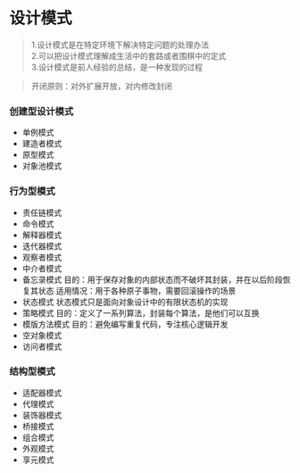 # 设计模式


> 1.设计模式是在特定环境下解决特定问题的处理办法  
2.可以把设计模式理解成生活中的套路或者围棋中的定式  
3.设计模式是前人经验的总结，是一种发现的过程

> 开闭原则：对外扩展开放，对内修改封闭


### 创建型设计模式
- 单例模式
- 建造者模式
- 原型模式
- 对象池模式

### 行为型模式
- 责任链模式
- 命令模式
- 解释器模式
- 迭代器模式
- 观察者模式
- 中介者模式
- 备忘录模式
    目的：用于保存对象的内部状态而不破坏其封装，并在以后阶段恢复其状态
    适用情况：用于各种原子事物，需要回滚操作的场景
- 状态模式
    状态模式只是面向对象设计中的有限状态机的实现
- 策略模式
    目的：定义了一系列算法，封装每个算法，是他们可以互换
- 模版方法模式
    目的：避免编写重复代码，专注核心逻辑开发
- 空对象模式
- 访问者模式

### 结构型模式
- 适配器模式
- 代理模式
- 装饰器模式
- 桥接模式
- 组合模式
- 外观模式
- 享元模式
